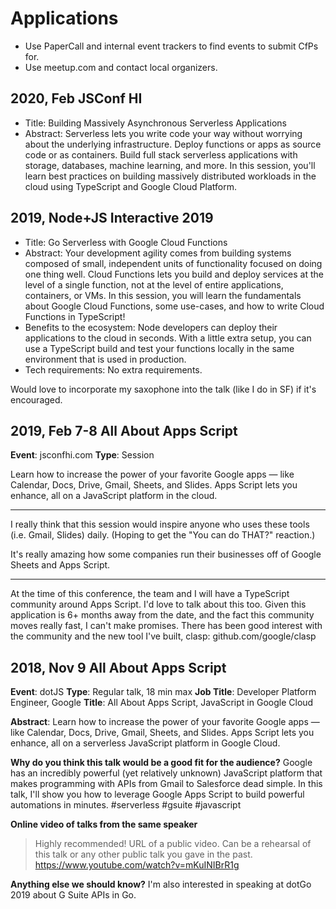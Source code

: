 # Applications

- Use PaperCall and internal event trackers to find events to submit CfPs for.
- Use meetup.com and contact local organizers.

## 2020, Feb JSConf HI
- Title: Building Massively Asynchronous Serverless Applications
- Abstract: Serverless lets you write code your way without worrying about the underlying infrastructure. Deploy functions or apps as source code or as containers. Build full stack serverless applications with storage, databases, machine learning, and more. In this session, you'll learn best practices on building massively distributed workloads in the cloud using TypeScript and Google Cloud Platform.

## 2019, Node+JS Interactive 2019

- Title: Go Serverless with Google Cloud Functions
- Abstract: Your development agility comes from building systems composed of small, independent units of functionality focused on doing one thing well. Cloud Functions lets you build and deploy services at the level of a single function, not at the level of entire applications, containers, or VMs. In this session, you will learn the fundamentals about Google Cloud Functions, some use-cases, and how to write Cloud Functions in TypeScript!
- Benefits to the ecosystem: Node developers can deploy their applications to the cloud in seconds. With a little extra setup, you can use a TypeScript build and test your functions locally in the same environment that is used in production.
- Tech requirements: No extra requirements.

Would love to incorporate my saxophone into the talk (like I do in SF) if it's encouraged.

## 2019, Feb 7-8 All About Apps Script

**Event**: jsconfhi.com
**Type**: Session

Learn how to increase the power of your favorite Google apps — like Calendar, Docs, Drive, Gmail, Sheets, and Slides.
Apps Script lets you enhance, all on a JavaScript platform in the cloud.

---
I really think that this session would inspire anyone who uses these tools (i.e. Gmail, Slides) daily. (Hoping to get the "You can do THAT?" reaction.)

It's really amazing how some companies run their businesses off of Google Sheets and Apps Script. 

---
At the time of this conference, the team and I will have a TypeScript community around Apps Script. I'd love to talk about this too. Given this application is 6+ months away from the date, and the fact this community moves really fast, I can't make promises. There has been good interest with the community and the new tool I've built, clasp: github.com/google/clasp

## 2018, Nov 9 All About Apps Script

**Event**: dotJS
**Type**: Regular talk, 18 min max
**Job Title**: Developer Platform Engineer, Google
**Title**: All About Apps Script, JavaScript in Google Cloud

**Abstract**:
Learn how to increase the power of your favorite Google apps — like Calendar, Docs, Drive, Gmail, Sheets, and Slides. Apps Script lets you enhance, all on a serverless JavaScript platform in Google Cloud.

**Why do you think this talk would be a good fit for the audience?**
Google has an incredibly powerful (yet relatively unknown) JavaScript platform that makes programming with APIs from Gmail to Salesforce dead simple. In this talk, I'll show you how to leverage Google Apps Script to build powerful automations in minutes. #serverless #gsuite #javascript

**Online video of talks from the same speaker**
> Highly recommended! URL of a public video. Can be a rehearsal of this talk or any other public talk you gave in the past.
https://www.youtube.com/watch?v=mKuINIBrR1g

**Anything else we should know?**
I'm also interested in speaking at dotGo 2019 about G Suite APIs in Go.
